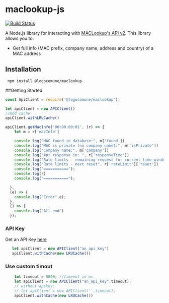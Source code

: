 # maclookup-js
[![Build Status](https://travis-ci.org/logocomune/maclookup-js.svg?branch=main)](https://travis-ci.org/logocomune/maclookup-js)

A Node.js  library for interacting with [MACLookup's API v2](https://maclookup.app/api-v2/documentation). This library allows you to:

- Get full info (MAC prefix, company name, address and country) of a MAC address

## Installation


```shell
 npm install @logocomune/maclookup
````

##Getting Started

```js
const ApiClient = require('@logocomune/maclookup');

let apiClient = new APIClient()
//Add cache
apiClient.withLRUCache()

apiClient.getMacInfo('00:00:00:01', (r) => {
    let m = r['macInfo']

    console.log("MAC found in database:", m['found'])
    console.log("MAC is private (no company name):", m['isPrivate'])
    console.log("Company name:", m['company'])
    console.log("Api response in: ", r['responseTime'])
    console.log("Rate limits - remaining request for current time window:", r['rateLimit']['remaining'])
    console.log("Rate limits - next reset", r['rateLimit']['reset'])
    console.log("===========");
    console.log(r)
    console.log("===========");

  },
  (e) => {
    console.log("Error",e);
  },
  () => {
    console.log("All end")
  });

```


### API Key
Get an API Key [here](https://maclookup.app/api-v2/plans)
```js
   let apiClient = new APIClient("an_api_key")
   apiClient.withCache(new LRUCache())

```

### Use custom timout
```js
    let timeout = 5000; //timeout in ms
    let apiClient = new APIClient("an_api_key",timeout);
    // without apikey:
    // let apiClient = new APIClient('',timeout);
    apiClient.withCache(new LRUCache())
```
